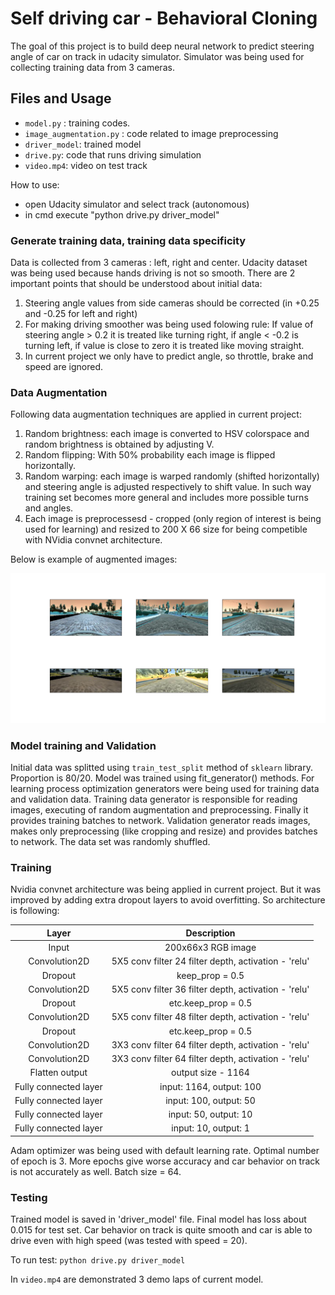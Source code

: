 
[//]: # (Image References)

[image1]: images/augmentation_examples.png "Augmentation"

# Self driving car - Behavioral Cloning
The goal of this project is to build deep neural network to predict steering angle of car on track in udacity simulator.
Simulator was being used for collecting training data from 3 cameras. 

## Files and Usage
- `model.py` : training codes.
- `image_augmentation.py` : code related to image preprocessing
- `driver_model`: trained model
- `drive.py`: code that runs driving simulation
- `video.mp4`: video on test track

How to use:
- open Udacity simulator and select track (autonomous)
- in cmd execute "python drive.py driver_model"

### Generate training data, training data specificity
Data is collected from 3 cameras : left, right and center. Udacity dataset was being used because hands driving is not so smooth. 
There are 2 important points that should be understood about initial data:
1. Steering angle values from side cameras should be corrected (in +0.25 and -0.25 for left and right)
2. For making driving smoother was being used folowing rule: 
If value of steering angle > 0.2 it is treated like turning right, if angle < -0.2 is turning left, if value is close to zero it is treated like moving straight. 
3. In current project we only have to predict angle, so throttle, brake and speed are ignored.

### Data Augmentation
Following data augmentation techniques are applied in current project:

1. Random brightness: each image is converted to HSV colorspace and random brightness is obtained by adjusting V.
2. Random flipping: With 50% probability each image is flipped horizontally.
3. Random warping: each image is warped randomly (shifted horizontally) and steering angle is adjusted respectively to shift value. In such way training set becomes more general and includes more possible turns and angles.
4. Each image is preprocessesd - cropped (only region of interest is being used for learning) and resized to 200 X 66 size for being competible with NVidia convnet architecture.

Below is example of augmented images:

![alt text][image1]

### Model training and Validation
Initial data was splitted using `train_test_split` method of `sklearn` library. Proportion is 80/20.
Model was trained using fit_generator() methods. For learning process optimization generators were being used for training data and validation data. Training data generator is responsible for reading images, executing of random augmentation and preprocessing. Finally it provides training batches to network. Validation generator reads images, makes only preprocessing (like cropping and resize) and provides batches to network.
The data set was randomly shuffled. 

### Training
Nvidia convnet architecture was being applied in current project. But it was improved by adding extra dropout layers to avoid overfitting. So architecture is following:

| Layer         		|     Description	        					| 
|:---------------------:|:---------------------------------------------:| 
| Input         		| 200x66x3 RGB image   							| 
| Convolution2D     	| 5X5 conv filter 24 filter depth, activation - 'relu' 	|
| Dropout	      	| keep_prop = 0.5 				|
| Convolution2D	    | 5X5 conv filter 36 filter depth, activation - 'relu'			|
| Dropout		| etc.keep_prop = 0.5         									|
| Convolution2D				| 5X5 conv filter 48 filter depth, activation - 'relu'       									|
| Dropout		| etc.keep_prop = 0.5         									|
| Convolution2D				| 3X3 conv filter 64 filter depth, activation - 'relu'       									|
| Convolution2D				| 3X3 conv filter 64 filter depth, activation - 'relu'       									|
| Flatten output				| output size - 1164       									|
| Fully connected layer				| input: 1164, output: 100        									|
| Fully connected layer				| input: 100, output: 50			|
| Fully connected layer				| input: 50, output: 10				|
| Fully connected layer				| input: 10, output: 1				|

Adam optimizer was being used with default learning rate. Optimal number of epoch is 3. More epochs give worse accuracy and car behavior on track is not accurately as well. Batch size = 64. 

### Testing
Trained model is saved in 'driver_model' file. Final model has loss about 0.015 for test set. Car behavior on track is quite smooth and car is able to drive even with high speed (was tested with speed = 20).

To run test: `python drive.py driver_model`

In `video.mp4` are demonstrated 3 demo laps of current model.



